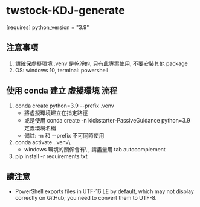 # twstock-KDJ-generate

[requires]
python_version = "3.9"


## 注意事項
1. 請確保虛擬環境 .venv 是乾淨的, 只有此專案使用, 不要安裝其他 package
2. OS: windows 10, terminal: powershell

## 使用 conda 建立 虛擬環境 流程
1. conda create python=3.9 --prefix .venv
    - 將虛擬環境建立在指定路徑
    - 或是使用 conda create -n kickstarter-PassiveGuidance python=3.9 定義環境名稱
    - 備註: -n 和 --prefix 不可同時使用
2. conda activate .\.venv\
    - windows 環境的關係會有\ , 請盡量用 tab autocomplement
3. pip install -r requirements.txt

## 請注意
- PowerShell exports files in UTF-16 LE by default, which may not display correctly on GitHub; you need to convert them to UTF-8.
